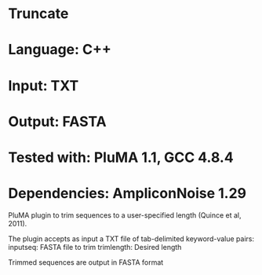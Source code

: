 # Truncate
# Language: C++
# Input: TXT
# Output: FASTA
# Tested with: PluMA 1.1, GCC 4.8.4
# Dependencies: AmpliconNoise 1.29

PluMA plugin to trim sequences to a user-specified length (Quince et al, 2011).

The plugin accepts as input a TXT file of tab-delimited keyword-value pairs:
inputseq: FASTA file to trim
trimlength: Desired length 

Trimmed sequences are output in FASTA format
